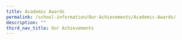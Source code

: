 ```yaml
---
title: Academic Awards
permalink: /school-information/Our-Achievements/Academic-Awards/
description: ""
third_nav_title: Our Achievements
---
```

